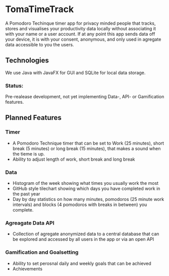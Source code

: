 # TomaTimeTrack
A Pomodoro Techinque timer app for privacy minded people that tracks, stores and visualises your productivity data locally without associating it with your name or a user account. If at any point this app sends data off your device, it is with your consent, anonymous, and only used in agregate data accessible to you the users.

## Technologies
We use Java with JavaFX for GUI and SQLite for local data storage.

### Status:
Pre-realease development, not yet implementing Data-, API- or Gamification features.

## Planned Features
### Timer
* A Pomodoro Technique timer that can be set to Work (25 minutes), short break (5 minutes) or long break (15 minutes), that makes a sound when the tieme is up.
* Ability to adjust length of work, short break and long break
### Data
* Histogram of the week showing what times you usually work the most
* GitHub style tilechart showing which days you have completed work in the past year
* Day by day statistics on how many minutes, pomodoros (25 minute work intervals) 
and blocks (4 pomodoros with breaks in between) you complete.
### Agreagate Data API
* Collection of agregate anonymized data to a central database that can be explored and accessed by all users in the app or via an open API
### Gamification and Goalsetting
* Ability to set perosnal daily and weekly goals that can be achieved
* Achievements
